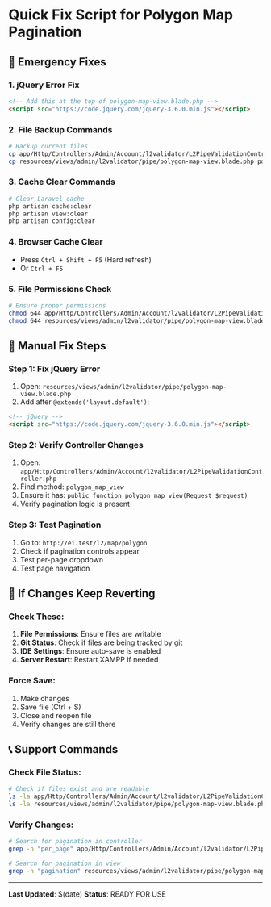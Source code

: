 # Quick Fix Script for Polygon Map Pagination

## 🚨 Emergency Fixes

### 1. jQuery Error Fix
```html
<!-- Add this at the top of polygon-map-view.blade.php -->
<script src="https://code.jquery.com/jquery-3.6.0.min.js"></script>
```

### 2. File Backup Commands
```bash
# Backup current files
cp app/Http/Controllers/Admin/Account/l2validator/L2PipeValidationController.php L2PipeValidationController.php.backup
cp resources/views/admin/l2validator/pipe/polygon-map-view.blade.php polygon-map-view.blade.php.backup
```

### 3. Cache Clear Commands
```bash
# Clear Laravel cache
php artisan cache:clear
php artisan view:clear
php artisan config:clear
```

### 4. Browser Cache Clear
- Press `Ctrl + Shift + F5` (Hard refresh)
- Or `Ctrl + F5`

### 5. File Permissions Check
```bash
# Ensure proper permissions
chmod 644 app/Http/Controllers/Admin/Account/l2validator/L2PipeValidationController.php
chmod 644 resources/views/admin/l2validator/pipe/polygon-map-view.blade.php
```

## 🔧 Manual Fix Steps

### Step 1: Fix jQuery Error
1. Open: `resources/views/admin/l2validator/pipe/polygon-map-view.blade.php`
2. Add after `@extends('layout.default')`:
```html
<!-- jQuery -->
<script src="https://code.jquery.com/jquery-3.6.0.min.js"></script>
```

### Step 2: Verify Controller Changes
1. Open: `app/Http/Controllers/Admin/Account/l2validator/L2PipeValidationController.php`
2. Find method: `polygon_map_view`
3. Ensure it has: `public function polygon_map_view(Request $request)`
4. Verify pagination logic is present

### Step 3: Test Pagination
1. Go to: `http://ei.test/l2/map/polygon`
2. Check if pagination controls appear
3. Test per-page dropdown
4. Test page navigation

## 🚨 If Changes Keep Reverting

### Check These:
1. **File Permissions**: Ensure files are writable
2. **Git Status**: Check if files are being tracked by git
3. **IDE Settings**: Ensure auto-save is enabled
4. **Server Restart**: Restart XAMPP if needed

### Force Save:
1. Make changes
2. Save file (Ctrl + S)
3. Close and reopen file
4. Verify changes are still there

## 📞 Support Commands

### Check File Status:
```bash
# Check if files exist and are readable
ls -la app/Http/Controllers/Admin/Account/l2validator/L2PipeValidationController.php
ls -la resources/views/admin/l2validator/pipe/polygon-map-view.blade.php
```

### Verify Changes:
```bash
# Search for pagination in controller
grep -n "per_page" app/Http/Controllers/Admin/Account/l2validator/L2PipeValidationController.php

# Search for pagination in view
grep -n "pagination" resources/views/admin/l2validator/pipe/polygon-map-view.blade.php
```

---

**Last Updated**: $(date)
**Status**: READY FOR USE

